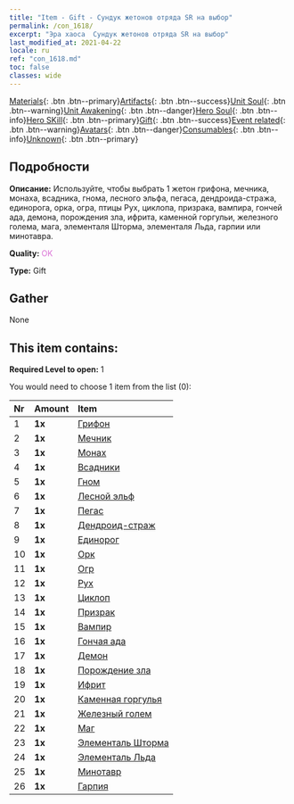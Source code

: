 ```yaml
---
title: "Item - Gift - Сундук жетонов отряда SR на выбор"
permalink: /con_1618/
excerpt: "Эра хаоса  Сундук жетонов отряда SR на выбор"
last_modified_at: 2021-04-22
locale: ru
ref: "con_1618.md"
toc: false
classes: wide
---
```

 [Materials](/ItemsRU/){: .btn .btn--primary}[Artifacts](/ItemsRU/Artifacts/){: .btn .btn--success}[Unit Soul](/ItemsRU/UnitSoul/){: .btn .btn--warning}[Unit Awakening](/ItemsRU/UnitAwakening/){: .btn .btn--danger}[Hero Soul](/ItemsRU/HeroSoul/){: .btn .btn--info}[Hero SKill](/ItemsRU/HeroSkill/){: .btn .btn--primary}[Gift](/ItemsRU/Gift/){: .btn .btn--success}[Event related](/ItemsRU/Events/){: .btn .btn--warning}[Avatars](/ItemsRU/Avatars/){: .btn .btn--danger}[Consumables](/ItemsRU/Consumables/){: .btn .btn--info}[Unknown](/ItemsRU/Unknown/){: .btn .btn--primary}

## Подробности
 **Описание:** Используйте, чтобы выбрать 1 жетон грифона, мечника, монаха, всадника, гнома, лесного эльфа, пегаса, дендроида-стража, единорога, орка, огра, птицы Рух, циклопа, призрака, вампира, гончей ада, демона, порождения зла, ифрита, каменной горгульи, железного голема, мага, элементаля Шторма, элементаля Льда, гарпии или минотавра.

 **Quality:** <span style="color: #DA70D6">OK</span>

 **Type:** Gift

## Gather

  None

## This item contains:

 **Required Level to open:** 1

 You would need to choose 1 item from the list (0):

  | Nr | Amount |     Item    |
  |:---|:-------|:------------|
  | 1 |  **1x** | [Грифон](/ru/Items/unt_192/) |  | 
  | 2 |  **1x** | [Мечник](/ru/Items/unt_193/) |  | 
  | 3 |  **1x** | [Монах](/ru/Items/unt_194/) |  | 
  | 4 |  **1x** | [Всадники](/ru/Items/unt_195/) |  | 
  | 5 |  **1x** | [Гном](/ru/Items/unt_200/) |  | 
  | 6 |  **1x** | [Лесной эльф](/ru/Items/unt_201/) |  | 
  | 7 |  **1x** | [Пегас](/ru/Items/unt_202/) |  | 
  | 8 |  **1x** | [Дендроид-страж](/ru/Items/unt_203/) |  | 
  | 9 |  **1x** | [Единорог](/ru/Items/unt_204/) |  | 
  | 10 |  **1x** | [Орк](/ru/Items/unt_219/) |  | 
  | 11 |  **1x** | [Огр](/ru/Items/unt_220/) |  | 
  | 12 |  **1x** | [Рух](/ru/Items/unt_221/) |  | 
  | 13 |  **1x** | [Циклоп](/ru/Items/unt_222/) |  | 
  | 14 |  **1x** | [Призрак](/ru/Items/unt_210/) |  | 
  | 15 |  **1x** | [Вампир](/ru/Items/unt_211/) |  | 
  | 16 |  **1x** | [Гончая ада](/ru/Items/unt_228/) |  | 
  | 17 |  **1x** | [Демон](/ru/Items/unt_229/) |  | 
  | 18 |  **1x** | [Порождение зла](/ru/Items/unt_230/) |  | 
  | 19 |  **1x** | [Ифрит](/ru/Items/unt_231/) |  | 
  | 20 |  **1x** | [Каменная горгулья](/ru/Items/unt_236/) |  | 
  | 21 |  **1x** | [Железный голем](/ru/Items/unt_237/) |  | 
  | 22 |  **1x** | [Маг](/ru/Items/unt_238/) |  | 
  | 23 |  **1x** | [Элементаль Шторма](/ru/Items/unt_263/) |  | 
  | 24 |  **1x** | [Элементаль Льда](/ru/Items/unt_264/) |  | 
  | 25 |  **1x** | [Минотавр](/ru/Items/unt_248/) |  | 
  | 26 |  **1x** | [Гарпия](/ru/Items/unt_245/) |  | 
